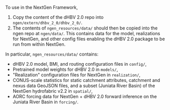 To use in the NextGen Framework,
1) Copy the content of the dHBV 2.0 repo into `ngen/extern/dhbv_2_0/dhbv_2_0/`.
2) The contents of `ngen_resources/data/` should then be copied into the ngen repo at `ngen/data/`. This contains data for the model, realizations for NextGen, and other config files enabling the dHBV 2.0 package to be run from within NextGen.

In particular, `ngen_resources/data/` contains:
- dHBV 2.0 model, BMI, and routing configuration files in `config/`,
- Pretrained model weights for dHBV 2.0 in `models/`,
- "Realization" configuration files for NextGen in `realization/`,
- CONUS-scale statistics for static catchment attributes, catchment and nexus data GeoJSON files, and a subset (Juniata River Basin) of the NextGen hydrofabric v2.2 in `spatial/`,
- AORC forcing data for NextGen + dHBV 2.0 forward inference on the Juniata River Basin in `forcing/`.
